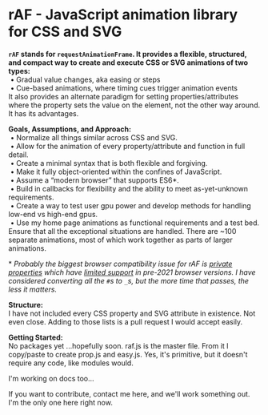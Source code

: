 # rAF - <b>JavaScript animation library for CSS and SVG</b>

<b>`rAF` stands for `requestAnimationFrame`. It provides a flexible, structured, and compact way to create and execute CSS or SVG animations of two types:</b><br>
&nbsp;• Gradual value changes, aka easing or steps<br>
&nbsp;• Cue-based animations, where timing cues trigger animation events<br>
It also provides an alternate paradigm for setting properties/attributes where the property sets the value on the element, not the other way around.  It has its advantages.

<b>Goals, Assumptions, and Approach:</b><br>
&nbsp;• Normalize all things similar across CSS and SVG.<br>
&nbsp;• Allow for the animation of every property/attribute and function in full detail.<br>
&nbsp;• Create a minimal syntax that is both flexible and forgiving.<br>
&nbsp;• Make it fully object-oriented within the confines of JavaScript.<br>
&nbsp;• Assume a “modern browser” that supports ES6*.<br>
&nbsp;• Build in callbacks for flexibility and the ability to meet as-yet-unknown requirements.<br>
&nbsp;• Create a way to test user gpu power and develop methods for handling low-end vs high-end gpus.<br>
&nbsp;• Use my home page animations as functional requirements and a test bed.  Ensure that all the exceptional situations are handled.  There are ~100 separate animations, most of which work together as parts of larger animations.

\* _Probably the biggest browser compatibility issue for rAF is [private properties](https://developer.mozilla.org/en-US/docs/Web/JavaScript/Reference/Classes/Private_properties) which have [limited support](https://caniuse.com/?search=private%20class) in pre-2021 browser versions. I have considered converting all the `#`s to `_`s, but the more time that passes, the less it matters._

<b>Structure:</b><br>
I have not included every CSS property and SVG attribute in existence.  Not even close.  Adding to those lists is a pull request I would accept easily.

<b>Getting Started:</b><br>
No packages yet ...hopefully soon. raf.js is the master file.  From it I copy/paste to create prop.js and easy.js.  Yes, it's primitive, but it doesn't require any code, like modules would.

I'm working on docs too...

If you want to contribute, contact me here, and we'll work something out.  I'm the only one here right now.
